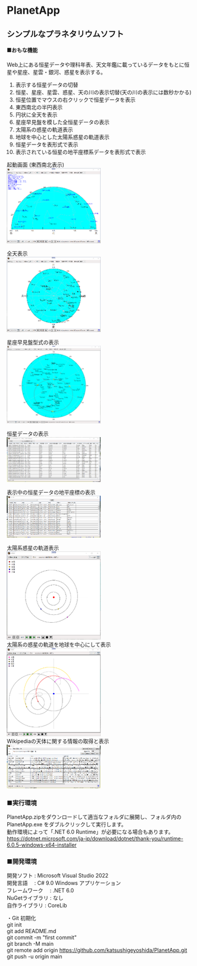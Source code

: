 # PlanetApp
## シンプルなプラネタリウムソフト

#### ■おもな機能
Web上にある恒星データや理科年表、天文年鑑に載っているデータをもとに恒星や星座、星雲・銀河、惑星を表示する。  
1) 表示する恒星データの切替  
2) 恒星、星座、星雲、惑星、天の川の表示切替(天の川の表示には数秒かかる)  
3) 恒星位置でマウスの右クリックで恒星データを表示
4) 東西南北の半円表示
5) 円状に全天を表示
6) 星座早見盤を模した全恒星データの表示
7) 太陽系の惑星の軌道表示
8) 地球を中心とした太陽系惑星の軌道表示
9) 恒星データを表形式で表示
10) 表示されている恒星の地平座標系データを表形式で表示


起動画面 (東西南北表示)  
<img src="Images/MainWindow.png" width="50%">  

全天表示  
<img src="Images/全天表示.png" width="50%">  

星座早見盤型式の表示  
<img src="Images/星座早見盤表示.png" width="50%">  

恒星データの表示  
<img src="Images/恒星データ表示.png" width="50%">  

表示中の恒星データの地平座標の表示  
<img src="Images/地平座標データ.png" width="50%">  

太陽系惑星の軌道表示  
<img src="Images/太陽系の惑星表示.png" width="50%">  
太陽系の惑星の軌道を地球を中心にして表示  
<img src="Images/地球中心の太陽系表示.png" width="50%">  
Wikipediaの天体に関する情報の取得と表示  
<img src="Images/WikiList表示.png" width="50%">  



### ■実行環境
PlanetApp.zipをダウンロードして適当なフォルダに展開し、フォルダ内の PlanetApp.exe をダブルクリックして実行します。  
動作環境によって「.NET 6.0 Runtime」が必要になる場合もあります。  
https://dotnet.microsoft.com/ja-jp/download/dotnet/thank-you/runtime-6.0.5-windows-x64-installer

### ■開発環境  
開発ソフト : Microsoft Visual Studio 2022  
開発言語　 : C# 9.0 Windows アプリケーション  
フレームワーク　 :  .NET 6.0  
NuGetライブラリ : なし  
自作ライブラリ  : CoreLib

・Git 初期化  
git init  
git add README.md  
git commit -m "first commit"  
git branch -M main  
git remote add origin https://github.com/katsushigeyoshida/PlanetApp.git  
git push -u origin main  
